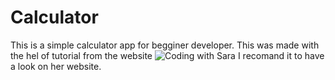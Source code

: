 # Calculator

This is a simple calculator app for begginer developer. This was made with the hel of tutorial from the website ![Coding with Sara](https://codingwithsara.com/how-to-create-a-simple-calculator-in-javascript/) I recomand it to have a look on her website.